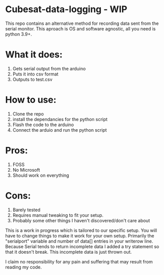# Cubesat-data-logging - WIP
This repo contains an alternative method for recording data sent from the serial monitor. This aproach is OS and software agnostic, all you need is python 3.9+.

# What it does:
1. Gets serial output from the arduino
2. Puts it into csv format
3. Outputs to test.csv

# How to use:
1. Clone the repo
2. install the dependancies for the python script
3. Flash the code to the arduino
4. Connect the arduio and run the python script

# Pros:
1. FOSS
2. No Microsoft
3. Should work on everything

# Cons: 
1. Barely tested
2. Requires manual tweaking to fit your setup.
3. Probably some other things I haven't discovered/don't care about

This is a work in progress which is tailored to our specific setup. You will have to change things to make it work for your own setup. Primarily the "serialport" variable and number of data[] entries in your writerow line. Because Serial tends to return incomplete data I added a try statement so that it doesn't break. This incomplete data is just thrown out.

I claim no responsibility for any pain and suffering that may result from reading my code.
